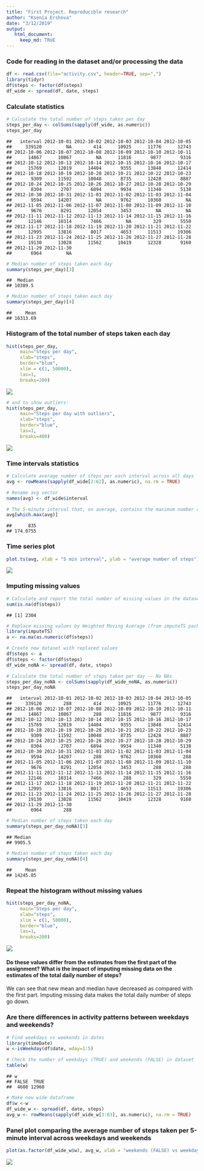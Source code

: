 ```yaml
---
title: "First Project. Reproducible research"
author: "Ksenia Ershova"
date: "3/12/2019"
output:
   html_document:
     keep_md: TRUE
---
```


### Code for reading in the dataset and/or processing the data

```r
df <- read.csv(file="activity.csv", header=TRUE, sep=",")
library(tidyr)
df$steps <- factor(df$steps)
df_wide <- spread(df, date, steps)
```

### Calculate statistics

```r
# Calculate the total number of steps taken per day
steps_per_day <- colSums(sapply(df_wide, as.numeric))
steps_per_day
```

```
##   interval 2012-10-01 2012-10-02 2012-10-03 2012-10-04 2012-10-05 
##     339120         NA        414      10925      11776      12743 
## 2012-10-06 2012-10-07 2012-10-08 2012-10-09 2012-10-10 2012-10-11 
##      14867      10867         NA      11816       9877       9316 
## 2012-10-12 2012-10-13 2012-10-14 2012-10-15 2012-10-16 2012-10-17 
##      15769      12019      14404       9355      13848      12414 
## 2012-10-18 2012-10-19 2012-10-20 2012-10-21 2012-10-22 2012-10-23 
##       9309      11592      10048       8735      12428       8887 
## 2012-10-24 2012-10-25 2012-10-26 2012-10-27 2012-10-28 2012-10-29 
##       8304       2707       6894       9934      11340       5138 
## 2012-10-30 2012-10-31 2012-11-01 2012-11-02 2012-11-03 2012-11-04 
##       9594      14207         NA       9762      10360         NA 
## 2012-11-05 2012-11-06 2012-11-07 2012-11-08 2012-11-09 2012-11-10 
##       9676       8291      12054       3453         NA         NA 
## 2012-11-11 2012-11-12 2012-11-13 2012-11-14 2012-11-15 2012-11-16 
##      12146      10314       7466         NA        329       5550 
## 2012-11-17 2012-11-18 2012-11-19 2012-11-20 2012-11-21 2012-11-22 
##      12995      13816       8017       4653      11513      19306 
## 2012-11-23 2012-11-24 2012-11-25 2012-11-26 2012-11-27 2012-11-28 
##      19130      13028      11562      10419      12328       9160 
## 2012-11-29 2012-11-30 
##       6964         NA
```

```r
# Median number of steps taken each day
summary(steps_per_day)[3]
```

```
##  Median 
## 10389.5
```

```r
# Median number of steps taken each day
summary(steps_per_day)[4]
```

```
##     Mean 
## 16313.69
```

### Histogram of the total number of steps taken each day

```r
hist(steps_per_day, 
     main="Steps per day", 
     xlab="steps", 
     border="blue",
     xlim = c(1, 50000),
     las=1, 
     breaks=200)
```

![](first_project_files/figure-html/unnamed-chunk-3-1.png)<!-- -->

```r
# and to show outliers:
hist(steps_per_day, 
     main="Steps per day with outliers", 
     xlab="steps", 
     border="blue",
     las=1, 
     breaks=400)
```

![](first_project_files/figure-html/unnamed-chunk-3-2.png)<!-- -->

### Time intervals statistics

```r
# Calculate average number of steps per each interval across all days
avg <- rowMeans(sapply(df_wide[2:62], as.numeric), na.rm = TRUE)

# Rename avg vector
names(avg) <- df_wide$interval

# The 5-minute interval that, on average, contains the maximum number of steps
avg[which.max(avg)]
```

```
##      835 
## 174.0755
```

### Time series plot

```r
plot.ts(avg, xlab = "5 min interval", ylab = "average number of steps")
```

![](first_project_files/figure-html/unnamed-chunk-5-1.png)<!-- -->

### Imputing missing values

```r
# Calculate and report the total number of missing values in the dataset 
sum(is.na(df$steps))
```

```
## [1] 2304
```

```r
# Replace missing values by Weighted Moving Average (from imputeTS package)
library(imputeTS)
a <- na.ma(as.numeric(df$steps))

# Create new dataset with replaced values
df$steps <- a
df$steps <- factor(df$steps)
df_wide_noNA <- spread(df, date, steps)

# Calculate the total number of steps taken per day -- No NAs
steps_per_day_noNA <- colSums(sapply(df_wide_noNA, as.numeric))
steps_per_day_noNA
```

```
##   interval 2012-10-01 2012-10-02 2012-10-03 2012-10-04 2012-10-05 
##     339120        288        414      10925      11776      12743 
## 2012-10-06 2012-10-07 2012-10-08 2012-10-09 2012-10-10 2012-10-11 
##      14867      10867        288      11816       9877       9316 
## 2012-10-12 2012-10-13 2012-10-14 2012-10-15 2012-10-16 2012-10-17 
##      15769      12019      14404       9355      13848      12414 
## 2012-10-18 2012-10-19 2012-10-20 2012-10-21 2012-10-22 2012-10-23 
##       9309      11592      10048       8735      12428       8887 
## 2012-10-24 2012-10-25 2012-10-26 2012-10-27 2012-10-28 2012-10-29 
##       8304       2707       6894       9934      11340       5138 
## 2012-10-30 2012-10-31 2012-11-01 2012-11-02 2012-11-03 2012-11-04 
##       9594      14207        288       9762      10360        288 
## 2012-11-05 2012-11-06 2012-11-07 2012-11-08 2012-11-09 2012-11-10 
##       9676       8291      12054       3453        288        288 
## 2012-11-11 2012-11-12 2012-11-13 2012-11-14 2012-11-15 2012-11-16 
##      12146      10314       7466        288        329       5550 
## 2012-11-17 2012-11-18 2012-11-19 2012-11-20 2012-11-21 2012-11-22 
##      12995      13816       8017       4653      11513      19306 
## 2012-11-23 2012-11-24 2012-11-25 2012-11-26 2012-11-27 2012-11-28 
##      19130      13028      11562      10419      12328       9160 
## 2012-11-29 2012-11-30 
##       6964        288
```

```r
# Median number of steps taken each day
summary(steps_per_day_noNA)[3]
```

```
## Median 
## 9905.5
```

```r
# Median number of steps taken each day
summary(steps_per_day_noNA)[4]
```

```
##     Mean 
## 14245.85
```

### Repeat the histogram without missing values

```r
hist(steps_per_day_noNA, 
     main="Steps per day", 
     xlab="steps",
     xlim = c(1, 50000),
     border="blue",
     las=1, 
     breaks=200)
```

![](first_project_files/figure-html/unnamed-chunk-7-1.png)<!-- -->

#### Do these values differ from the estimates from the first part of the assignment? What is the impact of imputing missing data on the estimates of the total daily number of steps?

We can see that new mean and median have decreased as compared with the first part. Imputing missing data makes the total daily number of steps go down.

### Are there differences in activity patterns between weekdays and weekends?

```r
# Find weekdays vs weekends in dates
library(timeDate)
w <-isWeekday(df$date, wday=1:5)

# Check the number of weekdays (TRUE) and weekends (FALSE) in dataset
table(w)
```

```
## w
## FALSE  TRUE 
##  4608 12960
```

```r
# Make new wide dataframe
df$w <-w
df_wide_w <- spread(df, date, steps)
avg_w <- rowMeans(sapply(df_wide_w[3:63], as.numeric), na.rm = TRUE)
```

### Panel plot comparing the average number of steps taken per 5-minute interval across weekdays and weekends

```r
plot(as.factor(df_wide_w$w), avg_w, xlab = "weekends (FALSE) vs weekdays (TRUE)", ylab = "average number of steps")
```

![](first_project_files/figure-html/unnamed-chunk-9-1.png)<!-- -->




